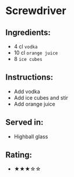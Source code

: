 # Screwdriver

## Ingredients:
- 4 cl `vodka`
- 10 cl `orange juice`
- 8 `ice cubes`

## Instructions:
- Add vodka
- Add ice cubes and stir
- Add orange juice

## Served in:
- Highball glass

## Rating:
- ★★★☆☆